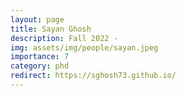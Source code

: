 ```yaml
---
layout: page
title: Sayan Ghosh
description: Fall 2022 -
img: assets/img/people/sayan.jpeg
importance: 7
category: phd
redirect: https://sghosh73.github.io/
---
```

